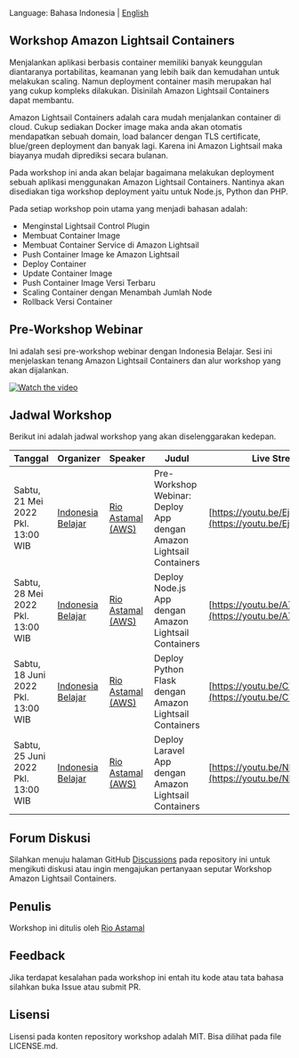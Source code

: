 Language: Bahasa Indonesia | [English](https://github.com/rioastamal/workshop-amazon-lightsail-containers/tree/english)

## Workshop Amazon Lightsail Containers

Menjalankan aplikasi berbasis container memiliki banyak keunggulan diantaranya portabilitas, keamanan yang lebih baik dan kemudahan untuk melakukan scaling. Namun deployment container masih merupakan hal yang cukup kompleks dilakukan. Disinilah Amazon Lightsail Containers dapat membantu.

Amazon Lightsail Containers adalah cara mudah menjalankan container di cloud. Cukup sediakan Docker image maka anda akan otomatis mendapatkan sebuah domain, load balancer dengan TLS certificate, blue/green deployment dan banyak lagi. Karena ini Amazon Lightsail maka biayanya mudah diprediksi secara bulanan.

Pada workshop ini anda akan belajar bagaimana melakukan deployment sebuah aplikasi menggunakan Amazon Lightsail Containers. Nantinya akan disediakan tiga workshop deployment yaitu untuk Node.js, Python dan PHP.

Pada setiap workshop poin utama yang menjadi bahasan adalah:

- Menginstal Lightsail Control Plugin
- Membuat Container Image
- Membuat Container Service di Amazon Lightsail
- Push Container Image ke Amazon Lightsail
- Deploy Container
- Update Container Image
- Push Container Image Versi Terbaru
- Scaling Container dengan Menambah Jumlah Node
- Rollback Versi Container

## Pre-Workshop Webinar

Ini adalah sesi pre-workshop webinar dengan Indonesia Belajar. Sesi ini menjelaskan tenang Amazon Lightsail Containers dan alur workshop yang akan dijalankan. 

[![Watch the video](https://img.youtube.com/vi/Ej5s5SwCo2s/hqdefault.jpg)](https://www.youtube.com/watch?v=Ej5s5SwCo2s)

## Jadwal Workshop

Berikut ini adalah jadwal workshop yang akan diselenggarakan kedepan.

Tanggal | Organizer | Speaker | Judul | Live Stream | Lab 
--------|-----------|---------|-------|-------------|-----
Sabtu, 21 Mei 2022 Pkl. 13:00 WIB | [Indonesia Belajar](https://www.youtube.com/c/IndonesiaBelajarKomputer) | [Rio Astamal (AWS)](https://github.com/rioastamal) | Pre-Workshop Webinar: Deploy App dengan Amazon Lightsail Containers | [https://youtu.be/Ej5s5SwCo2s](https://youtu.be/Ej5s5SwCo2s) | -
Sabtu, 28 Mei 2022 Pkl. 13:00 WIB | [Indonesia Belajar](https://www.youtube.com/c/IndonesiaBelajarKomputer) | [Rio Astamal (AWS)](https://github.com/rioastamal) | Deploy Node.js App dengan Amazon Lightsail Containers | [https://youtu.be/A7c65eIB0cg](https://youtu.be/A7c65eIB0cg) | [lab-deploy-nodejs-app](https://github.com/rioastamal/workshop-amazon-lightsail-containers/tree/main/lab-deploy-nodejs-app)
Sabtu, 18 Juni 2022 Pkl. 13:00 WIB | [Indonesia Belajar](https://www.youtube.com/c/IndonesiaBelajarKomputer) | [Rio Astamal (AWS)](https://github.com/rioastamal) | Deploy Python Flask dengan Amazon Lightsail Containers | [https://youtu.be/C7ul435JnZk](https://youtu.be/C7ul435JnZk) | [lab-deploy-python-flask](https://github.com/rioastamal/workshop-amazon-lightsail-containers/tree/main/lab-deploy-python-flask)
Sabtu, 25 Juni 2022 Pkl. 13:00 WIB | [Indonesia Belajar](https://www.youtube.com/c/IndonesiaBelajarKomputer) | [Rio Astamal (AWS)](https://github.com/rioastamal) | Deploy Laravel App dengan Amazon Lightsail Containers | [https://youtu.be/NI0HgZ16cD0](https://youtu.be/NI0HgZ16cD0) | [lab-deploy-laravel-app](https://github.com/rioastamal/workshop-amazon-lightsail-containers/tree/main/lab-deploy-laravel-app)

## Forum Diskusi

Silahkan menuju halaman GitHub [Discussions](https://github.com/rioastamal/workshop-amazon-lightsail-containers/discussions) pada repository ini untuk mengikuti diskusi atau ingin mengajukan pertanyaan seputar Workshop Amazon Lightsail Containers.

## Penulis

Workshop ini ditulis oleh [Rio Astamal](https://rioastamal.net)

## Feedback

Jika terdapat kesalahan pada workshop ini entah itu kode atau tata bahasa silahkan buka Issue atau submit PR.

## Lisensi

Lisensi pada konten repository workshop adalah MIT. Bisa dilihat pada file LICENSE.md.